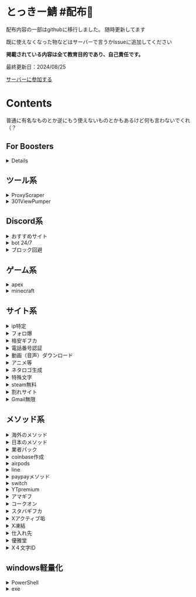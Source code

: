 # とっきー鯖 #配布👑
配布内容の一部はgithubに移行しました。
随時更新してます

既に使えなくなった物などはサーバーで言うかIssueに追加してください

**掲載されている内容は全て教育目的であり、自己責任です。**

最終更新日：2024/08/25

[サーバーに参加する](https://discord.gg/tokky)

# Contents
普通に有名なものとか逆にもう使えないものとかもあるけど何も言わないでくれ（？

## For Boosters
<details>サーバーをブーストすると専用チャンネルを見ることができます</details>

## ツール系
<details>
<summary>ProxyScraper</summary>

<a href="https://github.com/mizutama1233/haihusaba/releases/tag/Files">Releases</a>に掲載（<a href="https://github.com/mizutama1233/haihusaba/releases/download/Files/u_proxy_tool_1.8.1.zip">u_proxy_tool_1.8.1.zip</a>）
</details>
<details>
<summary>301ViewPumper</summary>

<a href="https://github.com/mizutama1233/haihusaba/releases/tag/Files">Releases</a>に掲載（<a href="https://github.com/mizutama1233/haihusaba/releases/download/Files/301ViewPumper.zip">301ViewPumper.zip</a>）
</details>

## Discord系
<details>
<summary>おすすめサイト</summary>

#### 絵文字
- [Emoji.gg](https://emoji.gg)
- [Blobs.gg](https://blobs.gg)

#### アイコンやバナーが作れる
- [creavite.co](https://auto.creavite.co)

#### 海外の掲示板
- [top.gg](https://top.gg)
- [discord.me](https://discord.me)
</details>
<details>
<summary>bot 24/7</summary>

- [glitch.com](https://glitch.com)
- [discloudbot.com](https://discloudbot.com)
- [daki.cc](https://daki.cc)
- [render.com](https://render.com)
</details>
<details>
<summary>ブロック回避</summary>

他にもありますが、以下のURLサンプルはdiscord上でクリックしてもリダイレクトされない方法です

#### 未検証だけどほぼ確でいける
`https://ｄｉｓｃｏｒｄ．ｇｇ/tokky`
`https://𝑑𝓲𝘴𝐜𝑜𝕣ᵈ.gg/tokky`

#### wick, vortex, dyno, arcane
`https://discord.gg\tokky`

#### Probot（検知される場合あり）
`https://discord.com\.\invite\tokky`

#### URLチェッカー
`https://discord.com/invite/tokky`
</details>

## ゲーム系
<details>
<summary>apex</summary>
<details>
<summary>スパレジェ入手グリッチ</summary>

```
ラグスイッチとは・・・意図的にラグを生み出すこと
このサイトに作成方法が載ってあります。
http://clansamuraijapan.blog70.fc2.com/blog-entry-14.html

これを用いて、スパレジェを確実に引くやり方を説明します。
ガチャ待機画面でガチャを引く瞬間にラグスイッチをONにします。
↑タイミングとしてはガチャを引く音の寸前にスイッチをONにすると成功しやすいです。

通常であればここで白、青などの光が出てガチャ結果が排出されるのですが、このグリッチが成功すると光が出ますがガチャの結果が出る寸前でロビーに戻されます。
あとはこれを繰り返して、目当ての色(今回のスパレジェグリッチであれば赤い色)の光が出た瞬間にラグスイッチをオフにします。
これもタイミングが非常に重要で、1つ目の光が出た瞬間にオフにすると成功率が高いです。
2つ目の光以降だとそのままラグの処理が間に合わずにロビーに戻されることが多いです。
タイミングをあわせる箇所が2つあり、どちらもシビアなのでぶっつけ本番よりは、何回か適当なパックでタイミングを練習することをおすすめします。
また修正などにより出来ないこともあります。(サイレント修正)
その点に関しては自己責任でお願い致します
```
</details>
</details>
<details>
<summary>minecraft</summary>

- [AltAccounts](https://mcalts.net/)

#### バージョン変更
確か統合版 -> <a href="https://github.com/mizutama1233/haihusaba/releases/tag/Files">Releases</a>に掲載（<a href="https://github.com/mizutama1233/haihusaba/releases/download/Files/MCLauncher.zip">MCLauncher.zip</a>）
</details>

## サイト系
<details>
<summary>ip特定</summary>

- [iplogger.org](https://iplogger.org/)
- [goo.by](https://goo.by/url-shorteners/iplogger)
- [opentracker.net](https://www.opentracker.net/feature/ip-tracker/)

- [ipinfo.io（調べるやつ）](https://ipinfo.io)
</details>
<details>
<summary>フォロ爆</summary>

#### 色々
- [umgservicejp](https://umgservicejp.com/)
- [youlikehits](https://ylkhts.cc/?id=3308043)

#### Youtube爆
- [growvies](https://growviews.com/)

#### Tiktok爆
- [fireliker.com](https://fireliker.com/)
- [zefoy.com](https://zefoy.com)
- [homed...（youtubeも含まれてます）](https://homedecoratione.com/)
</details>
<details>
<summary>格安ギフカ</summary>

- [amaten.com](https://amaten.com/)
</details>
<details>
<summary>電話番号認証</summary>

#### 無限？
<details>
<summary>Talkatone</summary>

```
①AppStore or GooglePlayで、「Talkatone」というアプリをインストールする。
②アカウント作成して、電話番号選択する。
③電話番号認証すると、messageに認証コードが届くのでそれを打ち込む。
④違う電話番号にしたい場合は、アカウント変更をする。
⑤繰り返す。
```
</details>

#### サイト一覧
<details>

- [getfreesmsnumber.com](https://getfreesmsnumber.com)
- [receivesms.cc](https://receivesms.cc)
- [tempsmss.com](https://tempsmss.com)
- [www.smsonline.cloud](https://www.smsonline.cloud)
- [freebulksmsonline.com](https://freebulksmsonline.com)
- [smscodeonline.com](https://smscodeonline.com)
- [freereceivesms.com](https://www.freereceivesms.com/)
- [yunjiema.net](https://yunjiema.net/)
- [receivesmsonline.me](https://receivesmsonline.me)
- [smsget.net](https://smsget.net)
- [freeonlinephone.org](https://www.freeonlinephone.org/)
- [sms.sellaite.com](https://sms.sellaite.com)
- [sms-receive.net](https://sms-receive.net)
- [7sim.org](https://7sim.org)
- [receivesmsonline.in](https://receivesmsonline.in/)
- [receivefreesms.net](https://receivefreesms.net/)
- [receivesmsonline.net](https://www.receivesmsonline.net/)
- [receiveasms.com](https://www.receiveasms.com)
- [mytrashmobile.com](https://mytrashmobile.com)
- [anonymsms.com](https://anonymsms.com)
- [receivesms.co](https://www.receivesms.co)
- [receivesms.org](https://receivesms.org/)
- [freephonenum.com](https://freephonenum.com)
- [receive-smss.com](https://receive-smss.com/)
- [hs3x.com](https://hs3x.com/)
- [quackr.io](https://quackr.io)
- [temp-number.com](https://temp-number.com)
- [inboxsms.me](https://inboxsms.me)
- [smsnator.online](https://smsnator.online)
- [sms-online.co](https://sms-online.co)
- [tempophone.com](https://tempophone.com)
- [receive-sms-free.cc](https://receive-sms-free.cc)
- [receive-sms.cc](https://receive-sms.cc)
</details>
</details>
<details>
<summary>動画（音声）ダウンロード</summary>

- [loader.to](https://loader.to/)
- [offliberty.io](http://offliberty.io/)
- [ytdl.jp](https://ytdl.jp)
- [y2mate.com](https://www.y2mate.com/)
- [配信ダウンローダー](https://www.hlsloader.com/ja/)
</details>
<details>
<summary>アニメ等</summary>

#### アニメ
- [aniwave.to](https://aniwave.to/)
- [9animetv.to](https://9animetv.to)

#### テレビ
- [9tsu.vip](https://9tsu.vip/)
- [スポーツ](https://scorevisit.com/)

#### 漫画
- [mangakakalot.to](https://mangakakalot.to/)
- [manga11.com](https://manga11.com/)
</details>
<details>
<summary>ネタロゴ生成</summary>

- [crazystudy.info](https://crazystudy.info/logo-generator-taikin)
</details>
<details>
<summary>特殊文字</summary>

- [fsymbols.com](https://fsymbols.com/generators/zalgo/)
- [lingojam.com](https://lingojam.com/FancyTextGenerator)
</details>
<details>
<summary>steam無料</summary>

- [agfy.co](https://agfy.co/)
- [steamunlocked.net/](https://steamunlocked.net/)
</details>
<details>
<summary>割れサイト</summary>

#### Adobeなど有り
- [softzar.com](https://softzar.com)

#### えろまんが
- [hitomi.la](https://hitomi.la/)

#### fanboxとか
- [kemono.party](https://kemono.party/)
- [kemono.su](https://kemono.su/)
- [coomer.su](https://coomer.su/)

#### asmr系
- [asmrgay.com](https://www.asmrgay.com/)
- [asmr.one](https://www.asmr.one/)
</details>
<details>
<summary>Gmail無限</summary>

- [smailpro.com](https://smailpro.com/advanced)
- [emailnator.com](https://www.emailnator.com/)
</details>

## メソッド系
<details>
<summary>海外のメソッド</summary>

<a href="https://github.com/mizutama1233/haihusaba/releases/tag/Files">Releases</a>に掲載（<a href="https://github.com/mizutama1233/haihusaba/releases/download/Files/1080.methods2.txt">1080.methods2.txt</a>）
</details>
<details>
<summary>日本のメソッド</summary>

<a href="https://github.com/mizutama1233/haihusaba/releases/tag/Files">Releases</a>に掲載（<a href="https://github.com/mizutama1233/haihusaba/releases/download/Files/methot.txt">methot.txt</a>）
</details>
<details>
<summary>業者パック</summary>

https://mega.nz/file/z1VD1YSK#DiAhxH_yBpxWE5lBAEuPxog8F9UEMfK491vsy6mQSlc
</details>
<details>
<summary>coinbase作成</summary>

1. IPを適当な海外にする　台湾は100%規制無しそれ以外は知らん

2. 自分の電番でCoinbaseを登録する

→ 適当な認証サービスは出金時のsms認証で死ぬ。 GoogleVoiceとかヨイ

3. アカウント作成後は日本IPでアクセスしてもOK　普通に使える
</details>
<details>
<summary>airpods</summary>

Amazon 経由で AirPods を購入する方法ですが、Apple のイヤホン (有線) も購入したい場合は
「無線を購入したのですが、有線が届いてしまった」とAmazon サポートに連絡して、AirPods の代わりに有線ペアを受け取ったことを伝えてください。 

次に AirPods のレシートを表示します。

AirPods-
https://www.amazon.com/Apple-MMEF2AM-AirPods-Wireless-Bluetooth/dp/B01MQWUXZS

有線 - 
https://www.amazon.com/Apple-EarPods-3-5mm-Headphone-Plug/dp/B06X16Z7DZ
</details>
<details>
<summary>line</summary>

- [スタンプ無料入手](https://goonlinetools.com/line-sticker-download/)

#### －Coin無限－
1. LINEcoinを購入する

2. 上記のサイトにアクセスする
3. ご希望の項目を選択をタップ
4. 返金リクエストを選択
5. 間違えて商品を購入してしまったと伝える
6. LINEcoinを選択する
7. 返金されるまで待つ
8. LINEcoinはそのままでお金が帰ってくる

→Androidの場合は、Goggle Playのお問い合わせフォームから返金希望してもらってください
</details>
<details>
<summary>paypayメソッド</summary>

#### －PayPay増殖方法❶－
1. PayPayボーナス運用で平均値をとる（初期金1000￥以上）

2. マイナスが高いところで入金
3. プラスになったら即出金

#### －PayPay増殖方法❷－
増殖方法を500円で教えるといって相手が払ったらこの文章を教えるだけ
</details>
<details>
<summary>switch</summary>

1. メルカリなどの中古サイトでスイッチを探す。

2. 背面のUSBコネクタの左側にある、シリアル番号がはっきりと見える「Nintendo Switch」を探す . 
3. 任天堂のライブチャットか電話で、「娘にプレゼントしたのだが、動かない」→「一度も起動できていない」→「シリアルナンバーがあると助かると聞いた」と言う .
4. 彼らはあなたにシリアル番号を要求し、あなたがShpockの広告で見つけたものを与える必要があります。
5. その会話を続けていくと、最終的には新しいものが送られてくるはずです。
</details>
<details>
<summary>YTpremium</summary>

まず適当にgoogleのアカウントを作ります
[一応リンク](https://accounts.google.com/signin/v2/identifier?hl=ja&continue=https%3A%2F%2Fwww.google.co.jp%2F%3Fclient%3Dsafari%26channel%3Diphone_bm&ec=GAlAAQ&flowName=GlifWebSignIn&flowEntry=AddSession)

次に100円入っているVISAプリペイドカードを用意します
(バンドルカードやKYASHでも可)
(おすすめはKYASH(実証済み))

次にpaypal垢を作ります

paypal垢に先程用意したVISAプリペイドカードを登録します

出来ましたら
https://m.youtube.com/premium
ここにアクセスします

そして1ヶ月無料を押して決済します(この時ファミリーの1ヶ月無料も可能)

決済時にVISAカードをそのまま使うとエラーが起きるのでpaypalを通して使います

この決済時、100円はアクティブチェックに使われます
そしてチェックが終わるとすぐ返金されます

そうしたら
デスクトップ表示でブラウザを開いて以下のURLを押します

https://www.youtube.com/paid_memberships?app=desktop

メンバーシップの管理 > 無効にする
で完了です 無効にしても無料期間はpremiumが続くので
実質無料です

あとはyoutube premiumを快くまで楽しむだけ！
これををもう一度やると無限に出来ます
</details>
<details>
<summary>アマギフ</summary>

1. ギフト券を販売しているサイトへ向かう(販売主と連絡が取れるシステムが必要)

2. これが詐欺ではないかを知りたいので、アマギフの最初の5桁を教えてくださいと販売主に言う(できれば写真で送ってもらう事。)
3. Amazonのライブチャット/メールでAmazonにこう伝えます「母に誕生日プレゼントとしてAmazonギフト券を貰ったが、バッグから取り出した後すり減って最後が読めなくなってしまった。これについてなにができますか？」と伝えます。
4. amazonはアカウントにカードの最初の5桁を教えてくれたらカード分の金額をアカウントに入れるよ。と伝えてくれます。
5. Amazonから待つ様に言われます。そうすると数日以内にカード分の金額がAmazonアカウントに追加されます。
</details>
<details>
<summary>コークオン</summary>

バーコードを使用したメソッドです。

1. バーコードのある対象製品を購入してくる

2. アプリでバーコードをスキャンする
3. 1日待つ
4. 再び同じ製品のバーコードをスキャンする
5. 2~4の繰り返し

1日経てば再び読み込むことができるから、これを無限に繰り返す。ということ

※キャンペーンによっては使用できない
</details>
<details>
<summary>スタバギフカ</summary>

1. googleで検索（スターバックス カスタマーサービス）

2. お問い合わせと店舗内をクリック
3. フォームのトピックは（店舗で注文した飲料）を記入する
4. 理由（お店で注文した飲み物に失敗された、時間がかかったなど、何でも結構です。）
5. 知っているスターバックスの店舗を記入、または検索してください。
6. メールにはスターバックスアカウントのメールを使う。
7. 日時などを決めておく。
8. 24時間以内に行われると、5ドルから10ドルのギフトカードがスターバックスのアカウントに適用されるか、またはUに郵送されるとのメールが届きます。
</details>
<details>
<summary>Xアクティブ垢</summary>

```
1.他のアクティブアカウントを探してそのいいねheartを押している人をフォローする
・いいねheartをしている人をフォローすればその人もいいねheartをご自身のツイートにも押してくれます。
・アクティブアカウントが見つからない人はこちらをご参照ください【@meepdota】【Kzj2_】などをTwitterで検索をかけて最新ツイートのいいねheart欄を探せば見つかります。

一番簡単な方法が
#初めてのツイート
で検索してイイねが多い人のいいね欄からフォローしてくだけ！
2.プロフィールの作り方
・アイコンは基本的に顔などでは法律に引っ掛かる可能性が有りますのでご遠慮ください。
・Googleなどで【可愛い　アニメ　アイコン】などで沢山出てきますのでそちらをご活用ください。
・名前の決め方→学校に存在している可愛い名前の人のを採用します。余りにもダサいと寄って来ません。
・名前には何かの絵文字を入れましょう。
(例)芽衣奈などが見た時に印象に残ります。
・名前の後には【フォロバ100%】などの言葉を入れることをお勧めします
・プロフィールの一言には【JC~JK】でどれかを選び、エロい系の部活を入れると良いでしょう。

3.はじめてのツイートの仕方
・初めてのツイートをする時には【部活の名前、名前、よろしく、Twitter始めました】などの文章をフル活用して行きましょう。
・DM歓迎などの言葉を入れるのもいいと思います。

4.1人1人の関わりを大事にする
・DM OKなどと書いておくと喋りたい人などが寄って来ます。なのでアクティブ向上に繋がります。あくまでもJC or JK にキチンと成り切りましょう

5.あくまでもツイート内容は挨拶などだけcloud
・ツイートは【おはようございます】のあとに自分の名前の絵文字を付けると良いです。
・アクティブ垢を販売したい場合は特に【おはようございます】や【おやすみなさい】などだけにして、アクティブ向上を目指しましょう。

6.アクティブアカウントは最初は作るのが難しいです↓
・最初の1アカウントが完成したら次のアカウントに行く時にそのツイートをRTをして行けば効率よくアクティブアカウントの作成が出来ます。

※一度にフォロー出来る数は30人ほどになっていますので5分おきにフォローして行きましょう

固定ツイートおすすめ↓

こんにちは📷😌
良かったら仲良くしてください🥺ྀི
リプ嬉しいです😆


#いいねした人フォローする 
#いいねした人全員フォロー 
#フォロバ100パー 
#フォロバ100 
#相互 
#相互フォロー
#雰囲気嫌いじゃないよって人いいね 
#らぶりつで気になった方お迎え 
#相互フォロー100.
#初めてのツイート
```
</details>
<details>
<summary>X凍結</summary>

#### X凍結方法①

1. https://help.twitter.com/ja/forms/safety-and-sensitive-conten にアクセスします

2. Twitterの利用規約違反になるツイート等を探します
3. 1のサイトから通報します。
4. 複数人でこの行為を凍結させたい垢にします。
5. 高確率で凍結させることが可能

#### X凍結方法②

1. スパムで通報＆ブロックを複数人でする
2. 高確率で凍結可能

#### 偽造品報告

https://help.twitter.com/ja/forms/ipi/counterfeit/trademark-holder

ここで偽造品報告する

登録番号はこれを使う（特殊詐欺師の電話番号）
```
0299698025
0567232916
09048866032
08097016293
08097016293
08090610022
```
商標権者
</details>
<details>
<summary>仕入れ先</summary>

```
DAZN premium
https://accountparadise.atshop.io/get-atshop
ーーーーーーーーーーーーーーーーーー
https://t.me/giftcards5282ytbyy7t
ギフトカード半額
ーーーーーーーーーーーーーーーーーー
アプリTaobao←石垢業者が良く使うやつ。ウマ4¥
ーーーーーーーーーーーーーーーーーー
原神業者使用
https://lolz.guru/market/fortnite/
ーーーーーーーーーーーーーーーーーー
coinbase残高垢頻繁に
https://t.me/ogtrill2
ーーーーーーーーーーーーーーーーーー
海外有名アンチスパム。海外のやつらはみんな買ってる
https://t.me/antispamsplace
ーーーーーーーーーーーーーーーーーー
在庫が多いのが取り柄
https://t.me/rajnawstock
ーーーーーーーーーーーーーーーーーー
ネトフリ格安
https://fanflix.atshop.io/
```
</details>
<details>
<summary>優雅堂</summary>

1. VPNに接続する

2. https://www.jannavi.net/leisure/links-yuugado/
このURLに経由で登録すると無料で3,500円貰える
3. 3500円を全てルーレット・ネオの3倍ポケットに突っ込む
4. 当たれば10500円が貰える。貰えなければ1へ戻って再度アカウントを作成する
</details>
<details>
<summary>X４文字ID</summary>

1. 適当な4文字を入力する。
例(a1n5 1gnf agp4 257m)
2. パスワードに shobotch
でログインできたら完了です
</details>

## windows軽量化
<details>
<summary>PowerShell</summary>

1. PowerShellを管理者権限で開く

2. `irm christitus.com/win | iex` を実行
3. 上の「Tweaks」タブでカスタマイズ
4. 「Run Tweaks」をクリック
5. PowerShellで「○○ Finished」と出たら完了（ウィンドウは消してok）
6. 再起動
7. 軽くなる
</details>
<details>
<summary>exe</summary>

https://github.com/hellzerg/optimizer

</details>
